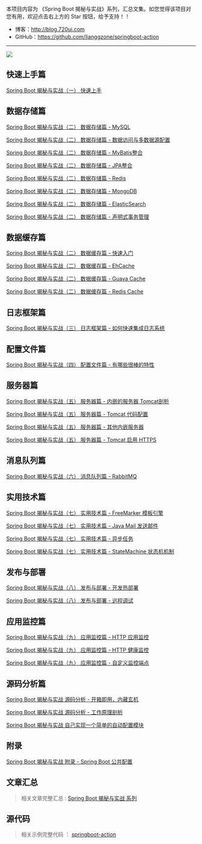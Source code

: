 

本项目内容为 《Spring Boot 揭秘与实战》系列，汇总文集。如您觉得该项目对您有用，欢迎点击右上方的 Star 按钮，给予支持！！

- 博客：http://blog.720ui.com
- GitHub：https://github.com/lianggzone/springboot-action

<hr/>

![](http://7xivgs.com1.z0.glb.clouddn.com/%E5%85%AC%E4%BC%97%E5%8F%B7%E6%8E%A8%E9%80%8102.png)

## 快速上手篇

<a href="http://blog.720ui.com/2016/springboot_01_quickstart/" target="_blank">Spring Boot 揭秘与实战（一） 快速上手</a>

## 数据存储篇

<a href="http://blog.720ui.com/2016/springboot_02_data_jdbc/" target="_blank">Spring Boot 揭秘与实战（二） 数据存储篇 - MySQL</a>

<a href="http://blog.720ui.com/2016/springboot_02_data_datasource/" target="_blank">Spring Boot 揭秘与实战（二） 数据存储篇 - 数据访问与多数据源配置</a>

<a href="http://blog.720ui.com/2016/springboot_02_data_mybatis/" target="_blank">Spring Boot 揭秘与实战（二） 数据存储篇 - MyBatis整合</a>

<a href="http://blog.720ui.com/2017/springboot_02_data_jpa/" target="_blank">Spring Boot 揭秘与实战（二） 数据存储篇 - JPA整合</a>

<a href="http://blog.720ui.com/2016/springboot_02_data_redis/" target="_blank">Spring Boot 揭秘与实战（二） 数据存储篇 - Redis</a>

<a href="http://blog.720ui.com/2016/springboot_02_data_mongodb/" target="_blank">Spring Boot 揭秘与实战（二） 数据存储篇 - MongoDB</a>

<a href="http://blog.720ui.com/2016/springboot_02_data_elasticsearch/" target="_blank">Spring Boot 揭秘与实战（二） 数据存储篇 - ElasticSearch</a>

<a href="http://blog.720ui.com/2017/springboot_02_data_transactional/" target="_blank">Spring Boot 揭秘与实战（二） 数据存储篇 - 声明式事务管理</a>

## 数据缓存篇
<a href="http://blog.720ui.com/2017/springboot_02_data_cache_concurrenmapcache/" target="_blank">Spring Boot 揭秘与实战（二） 数据缓存篇 - 快速入门</a>

<a href="http://blog.720ui.com/2017/springboot_02_data_cache_ehcache/" target="_blank">Spring Boot 揭秘与实战（二） 数据缓存篇 - EhCache</a>

<a href="http://blog.720ui.com/2017/springboot_02_data_cache_guavacache/" target="_blank">Spring Boot 揭秘与实战（二） 数据缓存篇 - Guava Cache</a>

<a href="http://blog.720ui.com/2017/springboot_02_data_cache_rediscache/" target="_blank">Spring Boot 揭秘与实战（二） 数据缓存篇 - Redis Cache</a>

## 日志框架篇
<a href="http://blog.720ui.com/2016/springboot_03_logging/" target="_blank">Spring Boot 揭秘与实战（三） 日志框架篇 - 如何快速集成日志系统</a>

## 配置文件篇
<a href="http://blog.720ui.com/2016/springboot_04_properties/" target="_blank">Spring Boot 揭秘与实战（四） 配置文件篇 - 有哪些很棒的特性</a>

## 服务器篇
<a href="http://blog.720ui.com/2016/springboot_05_server_tomcat/" target="_blank">Spring Boot 揭秘与实战（五） 服务器篇 - 内嵌的服务器 Tomcat剖析</a>

<a href="http://blog.720ui.com/2017/springboot_05_server_tomcat_embeddedfactory/" target="_blank">Spring Boot 揭秘与实战（五） 服务器篇 - Tomcat 代码配置</a>

<a href="http://blog.720ui.com/2017/springboot_05_server_jetty_undertow/" target="_blank">Spring Boot 揭秘与实战（五） 服务器篇 - 其他内嵌服务器</a>

<a href="http://blog.720ui.com/2017/springboot_05_server_tomcat_https/" target="_blank">Spring Boot 揭秘与实战（五） 服务器篇 - Tomcat 启用 HTTPS</a>

## 消息队列篇
<a href="http://blog.720ui.com/2017/springboot_06_mq_rabbitmq/" target="_blank">Spring Boot 揭秘与实战（六） 消息队列篇 - RabbitMQ</a>


## 实用技术篇
<a href="http://blog.720ui.com/2017/springboot_07_othercore_freemarker/" target="_blank">Spring Boot 揭秘与实战（七） 实用技术篇 - FreeMarker 模板引擎</a>

<a href="http://blog.720ui.com/2017/springboot_07_othercore_javamail/" target="_blank">Spring Boot 揭秘与实战（七） 实用技术篇 - Java Mail 发送邮件</a>

<a href="http://blog.720ui.com/2017/springboot_07_othercore_async/" target="_blank">Spring Boot 揭秘与实战（七） 实用技术篇 - 异步任务</a>

<a href="http://blog.720ui.com/2017/springboot_07_othercore_statemachine/" target="_blank">Spring Boot 揭秘与实战（七） 实用技术篇 - StateMachine 状态机机制</a>

## 发布与部署
<a href="http://blog.720ui.com/2017/springboot_08_deploy_autoload/" target="_blank">Spring Boot 揭秘与实战（八） 发布与部署 - 开发热部署</a>

<a href="http://blog.720ui.com/2017/springboot_08_remote_debug/" target="_blank">Spring Boot 揭秘与实战（八） 发布与部署 - 远程调试</a>

## 应用监控篇
<a href="http://blog.720ui.com/2017/springboot_09_actuator_http/" target="_blank">Spring Boot 揭秘与实战（九） 应用监控篇 - HTTP 应用监控</a>

<a href="http://blog.720ui.com/2017/springboot_09_actuator_http_healthindicator/" target="_blank">Spring Boot 揭秘与实战（九） 应用监控篇 - HTTP 健康监控</a>

<a href="http://blog.720ui.com/2017/springboot_09_actuator_endpoint/" target="_blank">Spring Boot 揭秘与实战（九） 应用监控篇 - 自定义监控端点</a>


## 源码分析篇
<a href="http://blog.720ui.com/2016/springboot_source_autoconfigure/" target="_blank">Spring Boot 揭秘与实战 源码分析 - 开箱即用，内藏玄机</a>

<a href="http://blog.720ui.com/2017/springboot_source_autoconfigure_run/" target="_blank">Spring Boot 揭秘与实战 源码分析 - 工作原理剖析</a>

<a href="http://blog.720ui.com/2017/springboot_source_autoconfigure_custom/" target="_blank">Spring Boot 揭秘与实战 自己实现一个简单的自动配置模块</a>

## 附录

<a href="http://blog.720ui.com/2016/springboot_appendix_common_application_properties/" target="_blank">Spring Boot 揭秘与实战 附录 - Spring Boot 公共配置</a>

## 文章汇总
> 相关文章完整汇总 : [Spring Boot 揭秘与实战 系列](http://blog.720ui.com/columns/springboot_all/)

## 源代码

> 相关示例完整代码 ： [springboot-action](https://github.com/lianggzone/springboot-action.git)